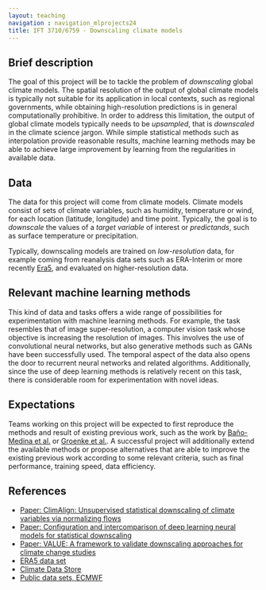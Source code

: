 ```yaml
---
layout: teaching
navigation : navigation_mlprojects24
title: IFT 3710/6759 - Downscaling climate models
---
```


## Brief description

The goal of this project will be to tackle the problem of _downscaling_ global climate models. The spatial resolution of the output of global climate models is typically not suitable for its application in local contexts, such as regional governments, while obtaining high-resolution predictions is in general computationally prohibitive. In order to address this limitation, the output of global climate models typically needs to be _upsampled_, that is _downscaled_ in the climate science jargon. While simple statistical methods such as interpolation provide reasonable results, machine learning methods may be able to achieve large improvement by learning from the regularities in available data. 

## Data

The data for this project will come from climate models. Climate models consist of sets of climate variables, such as humidity, temperature or wind, for each location (latitude, longitude) and time point. Typically, the goal is to _downscale_ the values of a _target variable_ of interest or _predictands_, such as surface temperature or precipitation. 

Typically, downscaling models are trained on _low-resolution_ data, for example coming from reanalysis data sets such as ERA-Interim or more recently [Era5](https://www.ecmwf.int/en/forecasts/datasets/reanalysis-datasets/era5), and evaluated on higher-resolution data.

## Relevant machine learning methods

This kind of data and tasks offers a wide range of possibilities for experimentation with machine learning methods. For example, the task resembles that of image super-resolution, a computer vision task whose objective is increasing the resolution of images. This involves the use of convolutional neural networks, but also generative methods such as GANs have been successfully used. The temporal aspect of the data also opens the door to recurrent neural networks and related algorithms. Additionally, since the use of deep learning methods is relatively recent on this task, there is considerable room for experimentation with novel ideas.

## Expectations

Teams working on this project will be expected to first reproduce the methods and result of existing previous work, such as the work by [Baño-Medina et al.](https://gmd.copernicus.org/articles/13/2109/2020/) or [Groenke et al.](https://arxiv.org/abs/2008.04679). A successful project will additionally extend the available methods or propose alternatives that are able to improve the existing previous work according to some relevant criteria, such as final performance, training speed, data efficiency.

## References

* [Paper: ClimAlign: Unsupervised statistical downscaling of climate variables via normalizing flows](https://arxiv.org/abs/2008.04679)
* [Paper: Configuration and intercomparison of deep learning neural models for statistical downscaling](https://gmd.copernicus.org/articles/13/2109/2020/) 
* [Paper: VALUE: A framework to validate downscaling approaches for climate change studies](https://agupubs.onlinelibrary.wiley.com/doi/full/10.1002/2014EF000259)
* [ERA5 data set](https://www.ecmwf.int/en/forecasts/datasets/reanalysis-datasets/era5)
* [Climate Data Store](https://cds.climate.copernicus.eu/#!/home)
* [Public data sets, ECMWF](https://apps.ecmwf.int/datasets/)

